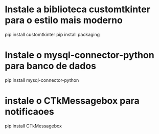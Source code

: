 
# Instale a biblioteca customtkinter para o estilo mais moderno
pip install customtkinter
pip install packaging

# Instale o  mysql-connector-python para banco de dados
pip install mysql-connector-python

# instale o CTkMessagebox para notificaoes
pip install CTkMessagebox
